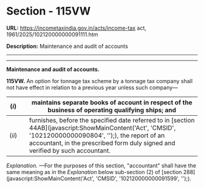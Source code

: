 # Section - 115VW

**URL:** https://incometaxindia.gov.in/acts/income-tax act, 1961/2025/102120000000091111.htm

**Description:** Maintenance and audit of accounts

---

****

**Maintenance and audit of accounts.**

**115VW.** An option for tonnage tax scheme by a tonnage tax company shall not have effect in relation to a previous year unless such company—

(_i_)|  |  maintains separate books of account in respect of the business of operating qualifying ships; and  
---|---|---  
(_ii_)|  |  furnishes, before the specified date referred to in [section 44AB](javascript:ShowMainContent\('Act', 'CMSID', '102120000000090804', ''\);), the report of an accountant, in the prescribed form duly signed and verified by such accountant.  
  
_Explanation._ —For the purposes of this section, "accountant" shall have the same meaning as in the _Explanation_ below sub-section (2) of [section 288](javascript:ShowMainContent\('Act', 'CMSID', '102120000000091599', ''\);).